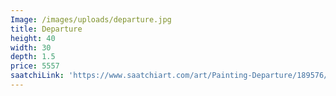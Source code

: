 ```yaml
---
Image: /images/uploads/departure.jpg
title: Departure
height: 40
width: 30
depth: 1.5
price: 5557
saatchiLink: 'https://www.saatchiart.com/art/Painting-Departure/189576/4074736/view'
---
```


